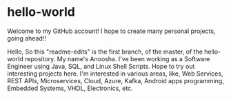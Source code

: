 # hello-world
Welcome to my GitHub account! I hope to create many personal projects, going ahead!!

Hello,
So this "readme-edits" is the first branch, of the master, of the hello-world repository.
My name's Anoosha. I've been working as a Software Engineer using Java, SQL, and Linux Shell Scripts. 
Hope to try out interesting projects here. I'm interested in various areas, like, Web Services, REST APIs, Microservices, Cloud, Azure, Kafka, Android apps programming, Embedded Systems, VHDL, Electronics, etc. 

